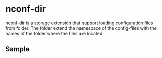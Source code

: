 # nconf-dir

nconf-dir is a storage extension that support loading configuration files
from folder. The folder extend the namespace of the config-files with the
names of the folder where the files are located.

## Sample

